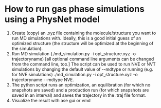 # How to run gas phase simulations using a PhysNet model

1) Create (copy) an .xyz file containing the molecule/structure you want to run MD simulations with. Ideally, this is
a good initial guess of an optimized structure (the structure will be optimized at the beginning of the simulation).
2) Run MD simulation (./md_simulation.py -i opt_structure.xyz -o trajectoryname) [all optional command line arguments
can be changed from the command line, too.] The script can be used to run NVE or NVT simulations by changing the default
value of --mdtype or running (e.g. for NVE simulations) ./md_simulation.py -i opt_structure.xyz -o trajectoryname --mdtype NVE.
3) The python script runs an optimization, an equilibration (for which no snapshots are saved) and a production run
(for which snapshots are saved in an interval) and saves the trajectory in the .traj file format.
4) Visualize the result with ase gui or vmd
